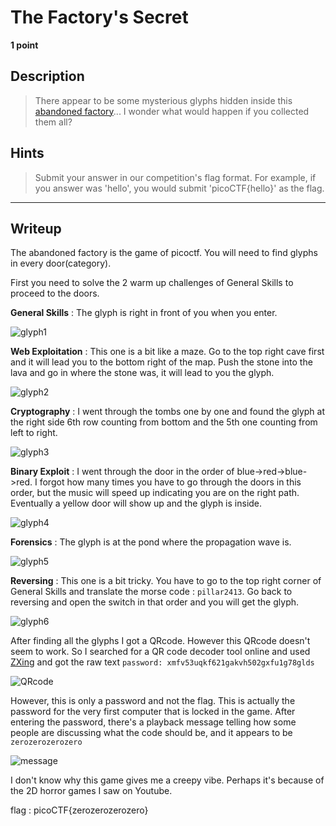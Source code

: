 # The Factory's Secret
**1 point**
## Description
> There appear to be some mysterious glyphs hidden inside this [abandoned factory](https://2019game.picoctf.com/game)... I wonder what would happen if you collected them all?
## Hints
> Submit your answer in our competition's flag format. For example, if you answer was 'hello', you would submit 'picoCTF{hello}' as the flag.
---
## Writeup
The abandoned factory is the game of picoctf. You will need to find glyphs in every door(category).

First you need to solve the 2 warm up challenges of General Skills to proceed to the doors.

**General Skills** : The glyph is right in front of you when you enter.

![glyph1](glyph1.jpg)

**Web Exploitation** : This one is a bit like a maze. Go to the top right cave first and it will lead you to the bottom right of the map. Push the stone into the lava and go in where the stone was, it will lead to you the glyph.

![glyph2](glyph2.jpg)

**Cryptography** : I went through the tombs one by one and found the glyph at the right side 6th row counting from bottom and the 5th one counting from left to right.

![glyph3](glyph3.jpg)

**Binary Exploit** : I went through the door in the order of blue->red->blue->red. I forgot how many times you have to go through the doors in this order, but the music will speed up indicating you are on the right path. Eventually a yellow door will show up and the glyph is inside.

![glyph4](glyph4.jpg)

**Forensics** : The glyph is at the pond where the propagation wave is.

![glyph5](glyph5.jpg)

**Reversing** : This one is a bit tricky. You have to go to the top right corner of General Skills and translate the morse code : `pillar2413`. Go back to reversing and open the switch in that order and you will get the glyph.

![glyph6](glyph6.jpg)

After finding all the glyphs I got a QRcode. However this QRcode doesn't seem to work. So I searched for a QR code decoder tool online and used [ZXing](https://zxing.org/w/decode.jspx) and got the raw text `password: xmfv53uqkf621gakvh502gxfu1g78glds`

![QRcode](QRcode.jpg)

However, this is only a password and not the flag. This is actually the password for the very first computer that is locked in the game. After entering the password, there's a playback message telling how some people are discussing what the code should be, and it appears to be `zerozerozerozero`

![message](Message.jpg)

I don't know why this game gives me a creepy vibe. Perhaps it's because of the 2D horror games I saw on Youtube.

flag : picoCTF{zerozerozerozero}
